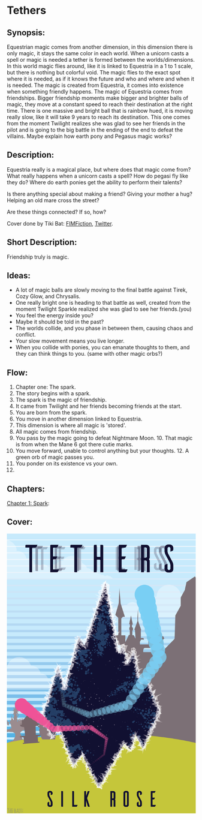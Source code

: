 # Tethers

## Synopsis:
Equestrian magic comes from another dimension, in this dimension there is only magic, it stays the same color in each world. When a unicorn casts a spell or magic is needed a tether is formed between the worlds/dimensions. In this world magic flies around, like it is linked to Equestria in a 1 to 1 scale, but there is nothing but colorful void. The magic flies to the exact spot where it is needed, as if it knows the future and who and where and when it is needed. The magic is created from Equestria, it comes into existence when something friendly happens. The magic of Equestria comes from friendships. Bigger friendship moments make bigger and brighter balls of magic, they move at a constant speed to reach their destination at the right time. There is one massive and bright ball that is rainbow hued, it is moving really slow, like it will take 9 years to reach its destination. This one comes from the moment Twilight realizes she was glad to see her friends in the pilot and is going to the big battle in the ending of the end to defeat the villains. Maybe explain how earth pony and Pegasus magic works?

## Description:
Equestria really is a magical place, but where does that magic come from? What really happens when a unicorn casts a spell? How do pegasi fly like they do? Where do earth ponies get the ability to perform their talents?

Is there anything special about making a friend? Giving your mother a hug? Helping an old mare cross the street?

Are these things connected? If so, how?

Cover done by Tiki Bat: [FIMFiction](https://www.fimfiction.net/user/218083/Tiki+Bat), [Twitter](https://twitter.com/TikiBat).

## Short Description:
Friendship truly is magic.

## Ideas:
- A lot of magic balls are slowly moving to the final battle against Tirek, Cozy Glow, and Chrysalis.
- One really bright one is heading to that battle as well, created from the moment Twilight Sparkle realized she was glad to see her friends.(you)
- You feel the energy inside you?
- Maybe it should be told in the past?
- The worlds collide, and you phase in between them, causing chaos and conflict.
- Your slow movement means you live longer.
- When you collide with ponies, you can emanate thoughts to them, and they can think things to you. (same with other magic orbs?)

## Flow:
1. Chapter one: The spark.
2. The story begins with a spark.
3. The spark is the magic of friendship.
4. It came from Twilight and her friends becoming friends at the start.
5. You are born from the spark.
6. You move in another dimension linked to Equestria.
7. This dimension is where all magic is 'stored'.
8. All magic comes from friendship.
9. You pass by the magic going to defeat Nightmare Moon.
10. That magic is from when the Mane 6 got there cutie marks.
11. You move forward, unable to control anything but your thoughts.
12. A green orb of magic passes you.
13. You ponder on its existence vs your own.
14. 

## Chapters:
[Chapter 1: Spark](01-spark.md):

## Cover:
![Cover](cover-04.png)